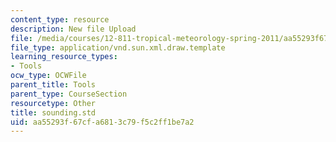 ```yaml
---
content_type: resource
description: New file Upload
file: /media/courses/12-811-tropical-meteorology-spring-2011/aa55293f67cfa6813c79f5c2ff1be7a2_sounding.std
file_type: application/vnd.sun.xml.draw.template
learning_resource_types:
- Tools
ocw_type: OCWFile
parent_title: Tools
parent_type: CourseSection
resourcetype: Other
title: sounding.std
uid: aa55293f-67cf-a681-3c79-f5c2ff1be7a2
---
```

